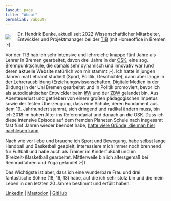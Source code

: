 ```yaml
---
layout: page
title: "About"
permalink: /about/
---
```


<img style="float: left; margin-right: 22px; margin-top: 10px" src="{{site.url
}}/images/bunke_social_tib.jpg" />Dr. Hendrik Bunke, aktuell seit 2022 Wissenschaftlicher
Mitarbeiter, Entwickler und Projektmanager bei der [TIB](https://tib.eu) (mit Homeoffice in Bremen :-)

Vor der TIB hab ich sehr intensive und lehrreiche knappe fünf Jahre als Lehrer in Bremen gearbeitet, davon drei
Jahre in der [OSK](https://osk-bremen.org), eine sog. Brennpunktschule, die damals sehr dynamisch und innovativ war (und deren
aktuelle Website natürlich von mir stammt ;-). 
Ich hatte in jungen Jahren mal Lehramt studiert (Sport, Politik, Geschichte), dann aber lange
in der Lehrerausbildung (Erziehungswissenschaften, Digitale Medien in der Bildung) in der Uni Bremen gearbeitet und in Politik promoviert, bevor ich als autodidaktischer
Entwickler beim [IfW](https://www.ifw-kiel.de) und der [ZBW](https://zbw.eu) gelandet bin. Aus
Abenteuerlust und getrieben von einem großen pädagogischen Impetus sowie der festen Überzeugung,
dass eine Schule, deren Fundament aus dem 19. Jahrhundert stammt, sich dringend und radikal ändern muss,
bin ich 2018 im hohen Alter ins Referendariat und danach an die OSK. Dass ich diese intensive Episode auf dem fremden Planeten Schule nach
insgesamt fast fünf Jahren wieder beendet habe, [hatte viele Gründe, die man hier nachlesen kann](http://hbxt.org/2022/05/15/schulexit.html).

Nach wie vor liebe und brauche ich Sport und Bewegung, habe selbst lange Handball und Basketball gespielt, interessiere mich immer noch brennend für Fußball und habe auch als Trainer im Kinderfußball und im (Freizeit-)Basketball gearbeitet. Mittlerweile bin ich altersgemäß bei Rennradfahren und Yoga gelandet :-))

Das Wichtigste ist aber, dass ich eine wunderbare Frau und drei fantastische
Söhne (18, 16, 13) habe, auf die ich sehr stolz bin und die mein Leben in den letzten 20
Jahren bestimmt und erfüllt haben. 

[LinkedIn](https://www.linkedin.com/in/hendrik-bunke-bb743668/)  |  [Mastodon](https://openbiblio.social/@hbunke)  |  [GitHub](https://github.com/hbunke)

